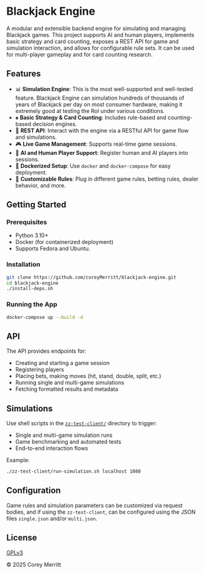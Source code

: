 
# Blackjack Engine

A modular and extensible backend engine for simulating and managing Blackjack games. This project supports AI and human players, implements basic strategy and card counting, exposes a REST API for game and simulation interaction, and allows for configurable rule sets. It can be used for multi-player gameplay and for card counting research.

## Features

- 📊 **Simulation Engine**: This is the most well-supported and well-tested feature. Blackjack Engine can simulation hundreds of thousands of years of Blackjack per day on most consumer hardware, making it extremely good at testing the RoI under various conditions.
- ♠️ **Basic Strategy & Card Counting**: Includes rule-based and counting-based decision engines.
- 🧪 **REST API**: Interact with the engine via a RESTful API for game flow and simulations.
- 🎮 **Live Game Management**: Supports real-time game sessions.
- 🧠 **AI and Human Player Support**: Register human and AI players into sessions.
- 🐳 **Dockerized Setup**: Use `docker` and `docker-compose` for easy deployment.
- 🔧 **Customizable Rules**: Plug in different game rules, betting rules, dealer behavior, and more.

## Getting Started

### Prerequisites

- Python 3.10+
- Docker (for containerized deployment)
- Supports Fedora and Ubuntu.

### Installation

```bash
git clone https://github.com/coreyMerritt/blackjack-engine.git
cd blackjack-engine
./install-deps.sh
```

### Running the App

```bash
docker-compose up --build -d
```

## API

The API provides endpoints for:

- Creating and starting a game session
- Registering players
- Placing bets, making moves (hit, stand, double, split, etc.)
- Running single and multi-game simulations
- Fetching formatted results and metadata

## Simulations

Use shell scripts in the [`zz-test-client/`](./zz-test-client) directory to trigger:

- Single and multi-game simulation runs
- Game benchmarking and automated tests
- End-to-end interaction flows

Example:

```bash
./zz-test-client/run-simulation.sh localhost 1080
```

## Configuration

Game rules and simulation parameters can be customized via request bodies, and if using the `zz-test-client`, can be configured using the JSON files `single.json` and/or `multi.json`.


## License

[GPLv3](LICENSE.md)

© 2025 Corey Merritt
